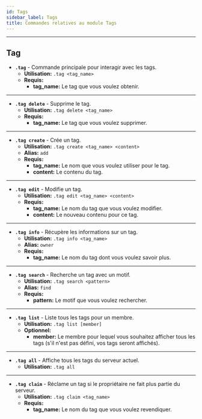 ```yaml
---
id: Tags
sidebar_label: Tags
title: Commandes relatives au module Tags
---
```


---


## Tag
- **`.tag`** - Commande principale pour interagir avec les tags.
    - **Utilisation:** `.tag <tag_name>`
    - **Requis:** 
        - **tag_name:** Le tag que vous voulez obtenir.
---
- **`.tag delete`** - Supprime le tag.
    - **Utilisation:** `.tag delete <tag_name>`
    - **Requis:** 
        - **tag_name:** Le tag que vous voulez supprimer.
---
- **`.tag create`** - Crée un tag.
    - **Utilisation:** `.tag create <tag_name> <content>`
    - **Alias:** `add`
    - **Requis:** 
        - **tag_name:** Le nom que vous voulez utiliser pour le tag.
        - **content:** Le contenu du tag.
---
- **`.tag edit`** - Modifie un tag.
    - **Utilisation:** `.tag edit <tag_name> <content>`
    - **Requis:** 
        - **tag_name:** Le nom du tag que vous voulez modifier.
        - **content:** Le nouveau contenu pour ce tag.
---
- **`.tag info`** - Récupère les informations sur un tag.
    - **Utilisation:** `.tag info <tag_name>`
    - **Alias:** `owner`
    - **Requis:** 
        - **tag_name:** Le nom du tag dont vous voulez savoir plus.
---
- **`.tag search`** - Recherche un tag avec un motif.
    - **Utilisation:** `.tag search <pattern>`
    - **Alias:** `find`
    - **Requis:** 
        - **pattern:** Le motif que vous voulez rechercher.
---
- **`.tag list`** - Liste tous les tags pour un membre.
    - **Utilisation:** `.tag list [member]`
    - **Optionnel:** 
        - **member:** Le membre pour lequel vous souhaitez afficher tous les tags (s'il n'est pas défini, vos tags seront affichés).
---
- **`.tag all`** - Affiche tous les tags du serveur actuel.
    - **Utilisation:** `.tag all`
---
- **`.tag claim`** - Réclame un tag si le propriétaire ne fait plus partie du serveur.
    - **Utilisation:** `.tag claim <tag_name>`
    - **Requis:** 
        - **tag_name:** Le nom du tag que vous voulez revendiquer.
    
